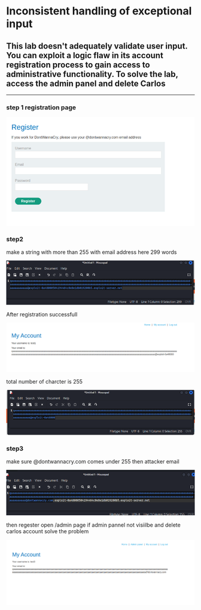 # Inconsistent handling of exceptional input

## This lab doesn't adequately validate user input. You can exploit a logic flaw in its account registration process to gain access to administrative functionality. To solve the lab, access the admin panel and delete Carlos

---

### step 1 registration page

![screenshot](./images/lab4_registation_page.png)

### step2

make a string with more than 255 with email address
here 299 words

![screenshot](./images/lab4_email_299_charcter.png)

After registration successfull

![screenshot](./images/lab4_email_address_299_char.png)

total number of charcter is 255

![screenshot](./images/lab4_email_255_charcter_dispay.png)

### step3

make sure @dontwannacry.com comes under 255 then attacker email

![screenshot](./images/lab4_dontwanncry_email_255_with_attacker_email.png)

then regester open /admin page if admin pannel not visiilbe and delete carlos account solve the problem

![screenshot](./images/lab4_email_address_256_character_shown.png)
